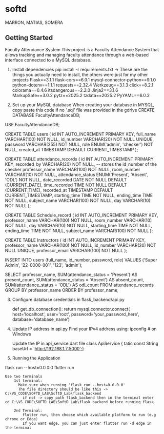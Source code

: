 # softd

MARRON, MATIAS, SOMERA

## Getting Started

Faculty Attendance System
This project is a Faculty Attendance System that allows tracking and managing faculty attendance through a web-based interface connected to a MySQL database.

1. Install dependencies
    pip install -r requirements.txt
        -> These are the things you actually need to install, the others were just for my other projects
        Flask==3.1.1
        flask-cors==6.0.1
        mysql-connector-python==9.1.0
        python-dotenv==1.1.1
        requests==2.32.4
        Werkzeug==3.1.3
        click==8.2.1
        colorama==0.4.6
        itsdangerous==2.2.0
        Jinja2==3.1.6
        MarkupSafe==3.0.2
        pytz==2025.2
        tzdata==2025.2
        PyYAML==6.0.2

2. Set up your MySQL database
    When creating your database in MYSQL, copy paste this code if no '.sql' file was provided in the gdrive
    CREATE DATABASE FacultyAttendanceDB;

USE FacultyAttendanceDB;

CREATE TABLE users (
    id INT AUTO_INCREMENT PRIMARY KEY,
    full_name VARCHAR(100) NOT NULL,
    id_number VARCHAR(20) NOT NULL UNIQUE,
    password VARCHAR(255) NOT NULL,
    role ENUM('admin', 'checker') NOT NULL,
    created_at TIMESTAMP DEFAULT CURRENT_TIMESTAMP );
    
CREATE TABLE attendance_records (
    id INT AUTO_INCREMENT PRIMARY KEY,
    recorded_by VARCHAR(20) NOT NULL,  -- stores the id_number of the checker
    professor_name VARCHAR(100) NOT NULL,
    room_number VARCHAR(10) NOT NULL,
    attendance_status ENUM('Present', 'Absent', 'ODL') NOT NULL,
    date_recorded DATE NOT NULL DEFAULT (CURRENT_DATE),
    time_recorded TIME NOT NULL DEFAULT (CURRENT_TIME),
    recorded_at TIMESTAMP DEFAULT CURRENT_TIMESTAMP,
	starting_time TIME NOT NULL,
    ending_time TIME NOT NULL,
    subject_name VARCHAR(100) NOT NULL,
	day VARCHAR(10) NOT NULL
);

CREATE TABLE Schedule_record (
    id INT AUTO_INCREMENT PRIMARY KEY,
    professor_name VARCHAR(100) NOT NULL,
    room_number VARCHAR(10) NOT NULL,
    day VARCHAR(10) NOT NULL,
    starting_time TIME NOT NULL,
    ending_time TIME NOT NULL,
    subject_name VARCHAR(100) NOT NULL
);

CREATE TABLE Instructors (
	id INT AUTO_INCREMENT PRIMARY KEY,
    professor_name VARCHAR(100) NOT NULL,
    id_number VARCHAR(20) NOT NULL UNIQUE,
    professor_email VARCHAR(100) NOT NULL
);

INSERT INTO users (full_name, id_number, password, role)
VALUES ('Super Admin', '22-0000-001', '123', 'admin');


SELECT 
    professor_name,
    SUM(attendance_status = 'Present') AS present_count,
    SUM(attendance_status = 'Absent') AS absent_count,
    SUM(attendance_status = 'ODL') AS odl_count
FROM attendance_records
GROUP BY professor_name
ORDER BY professor_name;

3. Configure database credentials in flask_backend/api.py

    def get_db_connection():
    return mysql.connector.connect(
        host='localhost',
        user='root',
        password='your_password_here',
        database='database_name')

4. Update IP address in api.py
    Find your IPv4 address using:
        ipconfig   # on Windows
    
    Update the IP in api_service.dart file
        class ApiService {
            tatic const String baseUrl = 'http://192.168.1.7:5000';}

5. Running the Application

flask run --host=0.0.0.0
flutter run

    Use two terminals
        1st terminal:
          Make sure when running 'flask run --host=0.0.0.0'
          The file directory should be like this -> C:\VS_CODE\SOFTD_LAB\SoftD_Lab\flask_backend 
            if not -> copy path flask_backend then in the terminal enter cd C:\VS_CODE\SOFTD_LAB\SoftD_Lab\flask_backend before running flask
        
        2nd Terminal:
            flutter run, then choose which available platform to run (e.g chrome or Edge)
            If you want edge, you can just enter flutter run -d edge in the terminal

